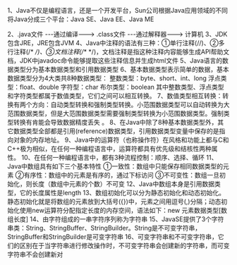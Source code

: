 1、Java不仅是编程语言，还是一个开发平台，Sun公司根据Java应用领域的不同将Java分成三个平台：Java SE、Java EE、Java ME

2、.java文件   ---通过编译--->   .class文件   ---通过解释器--->   计算机
3、JDK包含JRE，JRE包含JVM
4、Java中注释的语法有三种：①单行注释(//)、②多行注释(/*  */)、③文档注释(/**  */)，文档注释是指这种注释内容能够生成API帮助文档，JDK中javadoc命令能够提取这些注释信息并生成html文件
5、Java语言的数据类型分为基本数据类型和引用数据类型
6、基本数据类型表示简单的数据，基本数据类型分为4大类共8种数据类型：
整数类型：byte、short、int、long
浮点类型：float、double
字符型：char
布尔类型：boolean
其中整数类型、浮点类型和字符类型都属于数值类型，它们之间可以相互转换。
7、数值类型相互转换：转换有两个方向：自动类型转换和强制类型转换。小范围数据类型可以自动转换为大范围数据类型，但是大范围数据类型需要强制类型转换为小范围数据类型。强制类型转换有肯能会导致数据精度丢失
。
8、在Java中除了8种基本数据类型外，其它数据类型全部都是引用(reference)数据类型，引用数据类型变量中保存的是指向对象的内存地址。
9、Java中的运算符（也称操作符）在风格和功能上都与C和C++极为相似，在任何一种编程语言中，运算符都具有优先级和结核性两种属性。
10、在任何一种编程语言中，都有3种流程控制：顺序、选择、循环
11、Java中数组具有如下三个基本特性
①一致性：数组中只能保存相同数据类型的元素
②有序性：数组中的元素是有序的，通过下标访问
③不可变性：数组一旦初始化，则长度（数组中元素的个数）不可变
12、Java中数组本身是引用数据类型，它的长度属性是length
13、数组初始化可以分为静态初始化和动态初始化。静态初始化就是将数组的元素放到大括号({})中，元素之间用逗号(,)分隔；动态初始化使用new运算符分配指定长度的内存空间，语法如下：new 元素数据类型[数组长度]
14、由字符组成的一串字符序列称为字符串
15、JavaSE提供了3个字符串类：String、StringBuffer、StringBuilder。String是不可变字符串，StringBuffer和StringBuilder是可变字符串
16、可变字符串和不可变字符串，它们的区别在于当字符串进行修改操作时，不可变字符串会创建新的字符串，而可变字符串不会创建新对
